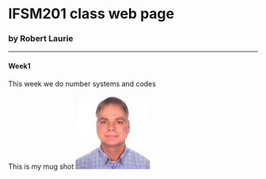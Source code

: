 # IFSM201 class web page
### by Robert Laurie

---

#### Week1
This week we do number systems and codes

This is my mug shot
![me](MyMug150_2014.jpg)
